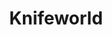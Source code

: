 ---
title: "Knifeworld"
summary: "British-based Psychedelic Rock Band led by Kavus Torabi. Originally a Torabi solo project, it became a full band in summer 2009."
image: "knifeworld.jpg"
---